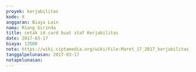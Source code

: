 ```yaml
---
proyek: kerjabilitas
kode: X
anggaran: Biaya Lain
nama: Riang Girinda
title: cetak id card buat staf Kerjabilitas
date: 2017-03-17
biaya: 13500
nota: https://wiki.ciptamedia.org/wiki/File:Maret_17_2017_kerjabilitas_X_id_card_ginda.jpg
tanggalpelunasan: 2017-03-17
notapelunasan:
---
```

